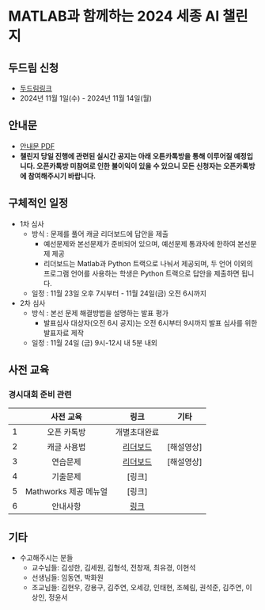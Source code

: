 # MATLAB과 함께하는 2024 세종 AI 챌린지

## 두드림 신청
- [두드림링크](https://do.sejong.ac.kr/ko/program/all/view/3032)
- 2024년 11월 1일(수) - 2024년 11월 14일(월)

## 안내문
- [안내문 PDF](https://github.com/SejongAI-Challenge/2023.AI.Challenge/blob/main/%E1%84%91%E1%85%A9%E1%84%89%E1%85%B3%E1%84%90%E1%85%A5.jpeg)
- **챌린지 당일 진행에 관련된 실시간 공지는 아래 오튼카톡방을 통해 이루어질 예정입니다. 오픈카톡방 미참여로 인한 불이익이 있을 수 있으니 모든 신청자는 오픈카톡방에 참여해주시기 바랍니다.**


## 구체적인 일정
- 1차 심사
  - 방식 : 문제를 풀어 캐글 리더보드에 답안을 제출
    - 예선문제와 본선문제가 준비되어 있으며, 예선문제 통과자에 한하여 본선문제 제공
    - 리더보드는 Matlab과 Python 트랙으로 나눠서 제공되며, 두 언어 이외의 프로그램 언어를 사용하는 학생은 Python 트랙으로 답안을 제출하면 됩니다.
  - 일정 : 11월 23일 오후 7시부터 - 11월 24일(금) 오전 6시까지
- 2차 심사
  - 방식 : 본선 문제 해결방법을 설명하는 발표 평가
    - 발표심사 대상자(오전 6시 공지)는 오전 6시부터 9시까지 발표 심사를 위한 발표자료 제작 
  - 일정 : 11월 24일 (금) 9시-12시 내 5분 내외


## 사전 교육 
### 경시대회 준비 관련
| | 사전 교육 | 링크 | 기타 | 
|:--:|:--:|:--:|:--:|
| 1 | 오픈 카톡방  |  개별초대완료  |
| 2 | 캐글 사용법  |  [리더보드](https://www.kaggle.com/competitions/sejong-ai-challenge-sample-submission?rvi=1) | [해설영상]|
| 3 | 연습문제     |  [리더보드](https://www.kaggle.com/t/6d11bfef85694a52a3a1a5f8911c3f4c) | [해설영상] |
| 4 | 기출문제     | [링크]  |
| 5 | Mathworks 제공 메뉴얼 | [링크] | |
| 6| 안내사항 | [링크]() | |

## 기타
- 수고해주시는 분들
  - 교수님들: 김성한, 김세원, 김형석, 전창재, 최유경, 이현석
  - 선생님들: 임동연, 박화원
  - 조교님들: 김현우, 강용구, 김주연, 오세강, 인태현, 조혜림, 권석준, 김주연, 이상인, 정윤서 
